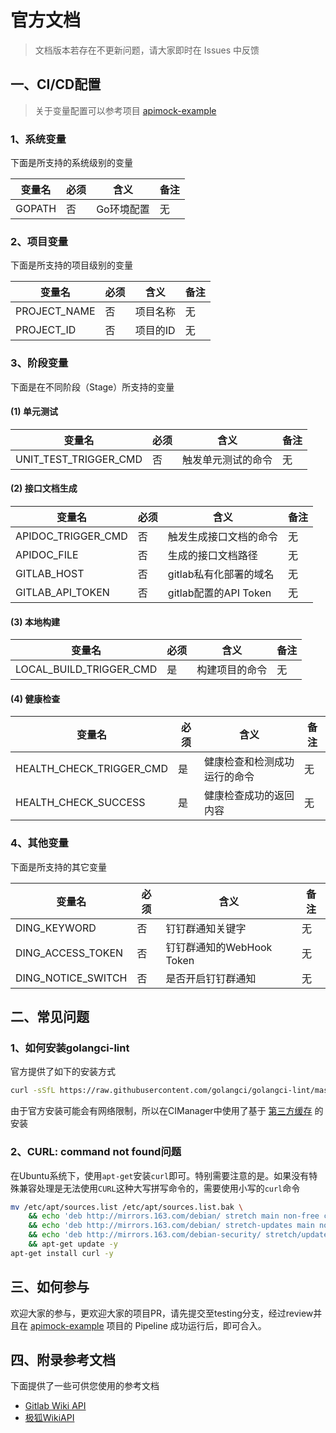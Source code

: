 # 官方文档

> 文档版本若存在不更新问题，请大家即时在 Issues 中反馈

## <span id="1">一、CI/CD配置</span>

> 关于变量配置可以参考项目 [apimock-example](https://jihulab.com/WGrape/apimock-example)

### 1、系统变量
下面是所支持的系统级别的变量

| 变量名 | 必须  | 含义    | 备注 |
| ---- |----|----|----|
| GOPATH | 否   | Go环境配置 | 无  |

### 2、项目变量
下面是所支持的项目级别的变量

| 变量名          | 必须  | 含义    | 备注  |
|--------------|-----|-------|-----|
| PROJECT_NAME | 否   | 项目名称  | 无   |
| PROJECT_ID   | 否   | 项目的ID | 无   |

### 3、阶段变量
下面是在不同阶段（Stage）所支持的变量

#### (1) 单元测试

| 变量名          | 必须  | 含义        | 备注  |
|--------------|-----|-----------|-----|
| UNIT_TEST_TRIGGER_CMD | 否   | 触发单元测试的命令 | 无   |

#### (2) 接口文档生成

| 变量名          | 必须  | 含义                 | 备注  |
|--------------|-----|--------------------|-----|
| APIDOC_TRIGGER_CMD | 否   | 触发生成接口文档的命令        | 无   |
| APIDOC_FILE   | 否   | 生成的接口文档路径          | 无   |
| GITLAB_HOST   | 否   | gitlab私有化部署的域名     | 无   |
| GITLAB_API_TOKEN   | 否   | gitlab配置的API Token | 无   |

#### (3) 本地构建

| 变量名          | 必须  | 含义      | 备注  |
|--------------|-----|---------|-----|
| LOCAL_BUILD_TRIGGER_CMD | 是   | 构建项目的命令 | 无   |

#### (4) 健康检查

| 变量名          | 必须  | 含义             | 备注  |
|--------------|-----|----------------|-----|
| HEALTH_CHECK_TRIGGER_CMD | 是   | 健康检查和检测成功运行的命令 | 无   |
| HEALTH_CHECK_SUCCESS | 是   | 健康检查成功的返回内容    | 无   |

### 4、其他变量
下面是所支持的其它变量

| 变量名          | 必须  | 含义                  | 备注  |
|--------------|-----|---------------------|-----|
| DING_KEYWORD | 否   | 钉钉群通知关键字            | 无   |
| DING_ACCESS_TOKEN   | 否   | 钉钉群通知的WebHook Token | 无   |
| DING_NOTICE_SWITCH | 否   | 是否开启钉钉群通知           | 无   |



## 二、常见问题

### 1、如何安装golangci-lint
官方提供了如下的安装方式

```bash
curl -sSfL https://raw.githubusercontent.com/golangci/golangci-lint/master/install.sh | sh -s -- -b $(go env GOPATH)/bin v1.46.2
```

由于官方安装可能会有网络限制，所以在CIManager中使用了基于 [第三方缓存](https://github.com/WGrape/cache) 的安装

### 2、CURL: command not found问题
在Ubuntu系统下，使用```apt-get```安装```curl```即可。特别需要注意的是。如果没有特殊兼容处理是无法使用```CURL```这种大写拼写命令的，需要使用小写的```curl```命令

```bash
mv /etc/apt/sources.list /etc/apt/sources.list.bak \
    && echo 'deb http://mirrors.163.com/debian/ stretch main non-free contrib' > /etc/apt/sources.list \
    && echo 'deb http://mirrors.163.com/debian/ stretch-updates main non-free contrib' >> /etc/apt/sources.list \
    && echo 'deb http://mirrors.163.com/debian-security/ stretch/updates main non-free contrib' >> /etc/apt/sources.list \
    && apt-get update -y
apt-get install curl -y
```

## 三、如何参与
欢迎大家的参与，更欢迎大家的项目PR，请先提交至testing分支，经过review并且在 [apimock-example](https://jihulab.com/WGrape/apimock-example/-/pipelines) 项目的 Pipeline 成功运行后，即可合入。

## 四、附录参考文档
下面提供了一些可供您使用的参考文档

- [Gitlab Wiki API](https://docs.gitlab.cn/jh/api/wikis.html)
- [极狐WikiAPI](https://docs.gitlab.cn/jh/api/wikis.html)